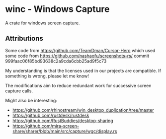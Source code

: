 # winc - Windows Capture

A crate for windows screen capture.


## Attributions

Some code from https://github.com/TeamDman/Cursor-Hero which used some code from https://github.com/nashaofu/screenshots-rs/ commit 999faac06f85bd93638c2a9cda6cbb25ad9f5c73

My understanding is that the licenses used in our projects are compatible. If something is wrong, please let me know!

The modifications aim to reduce redundant work for successive screen capture calls.

Might also be interesting:

- https://github.com/rhinostream/win_desktop_duplication/tree/master
- https://github.com/rustdesk/rustdesk
- https://github.com/RustBuddies/desktop-sharing
- https://github.com/mira-screen-share/sharer/blob/main/src/capture/wgc/display.rs
